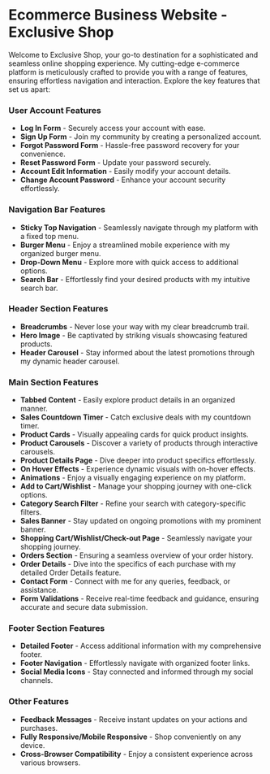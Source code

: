 # Ecommerce Business Website - Exclusive Shop

Welcome to Exclusive Shop, your go-to destination for a sophisticated and seamless online shopping experience. My cutting-edge e-commerce platform is meticulously crafted to provide you with a range of features, ensuring effortless navigation and interaction. Explore the key features that set us apart:

### User Account Features

-   **Log In Form** - Securely access your account with ease.
-   **Sign Up Form** - Join my community by creating a personalized account.
-   **Forgot Password Form** - Hassle-free password recovery for your convenience.
-   **Reset Password Form** - Update your password securely.
-   **Account Edit Information** - Easily modify your account details.
-   **Change Account Password** - Enhance your account security effortlessly.

### Navigation Bar Features

-   **Sticky Top Navigation** - Seamlessly navigate through my platform with a fixed top menu.
-   **Burger Menu** - Enjoy a streamlined mobile experience with my organized burger menu.
-   **Drop-Down Menu** - Explore more with quick access to additional options.
-   **Search Bar** - Effortlessly find your desired products with my intuitive search bar.

### Header Section Features

-   **Breadcrumbs** - Never lose your way with my clear breadcrumb trail.
-   **Hero Image** - Be captivated by striking visuals showcasing featured products.
-   **Header Carousel** - Stay informed about the latest promotions through my dynamic header carousel.

### Main Section Features

-   **Tabbed Content** - Easily explore product details in an organized manner.
-   **Sales Countdown Timer** - Catch exclusive deals with my countdown timer.
-   **Product Cards** - Visually appealing cards for quick product insights.
-   **Product Carousels** - Discover a variety of products through interactive carousels.
-   **Product Details Page** - Dive deeper into product specifics effortlessly.
-   **On Hover Effects** - Experience dynamic visuals with on-hover effects.
-   **Animations** - Enjoy a visually engaging experience on my platform.
-   **Add to Cart/Wishlist** - Manage your shopping journey with one-click options.
-   **Category Search Filter** - Refine your search with category-specific filters.
-   **Sales Banner** - Stay updated on ongoing promotions with my prominent banner.
-   **Shopping Cart/Wishlist/Check-out Page** - Seamlessly navigate your shopping journey.
-   **Orders Section** - Ensuring a seamless overview of your order history.
-   **Order Details** - Dive into the specifics of each purchase with my detailed Order Details feature.
-   **Contact Form** - Connect with me for any queries, feedback, or assistance.
-   **Form Validations** - Receive real-time feedback and guidance, ensuring accurate and secure data submission.

### Footer Section Features

-   **Detailed Footer** - Access additional information with my comprehensive footer.
-   **Footer Navigation** - Effortlessly navigate with organized footer links.
-   **Social Media Icons** - Stay connected and informed through my social channels.

### Other Features

-   **Feedback Messages** - Receive instant updates on your actions and purchases.
-   **Fully Responsive/Mobile Responsive** - Shop conveniently on any device.
-   **Cross-Browser Compatibility** - Enjoy a consistent experience across various browsers.
